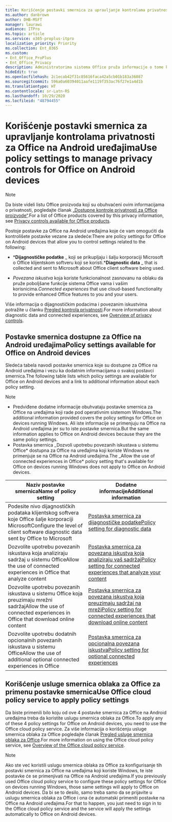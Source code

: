 ```yaml
---
title: Korišćenje postavki smernica za upravljanje kontrolama privatnosti za Office na Android uređajima
ms.author: danbrown
author: DHB-MSFT
manager: laurawi
audience: ITPro
ms.topic: article
ms.service: o365-proplus-itpro
localization_priority: Priority
ms.collection: Ent_O365
ms.custom:
- Ent_Office_ProPlus
- Ent_Office_Privacy
description: Administratorima sistema Office pruža informacije o tome kako da upravljaju postavkama privatnosti na Android uređajima.
hideEdit: true
ms.openlocfilehash: 2c1ecab42f31c85616faca42a5cb01b183a36087
ms.sourcegitcommit: 596a0a60394011aafe1119f353ac76f27e1a4d1b
ms.translationtype: HT
ms.contentlocale: sr-Latn-RS
ms.lasthandoff: 10/29/2020
ms.locfileid: "48794455"
---
```

# <a name="use-policy-settings-to-manage-privacy-controls-for-office-on-android-devices"></a><span data-ttu-id="d8f66-103">Korišćenje postavki smernica za upravljanje kontrolama privatnosti za Office na Android uređajima</span><span class="sxs-lookup"><span data-stu-id="d8f66-103">Use policy settings to manage privacy controls for Office on Android devices</span></span>

> [!NOTE]
> <span data-ttu-id="d8f66-104">Da biste videli listu Office proizvoda koji su obuhvaćeni ovim informacijama o privatnosti, pogledajte članak [„Dostupne kontrole privatnosti za Office proizvode“](products-versions-privacy-controls.md).</span><span class="sxs-lookup"><span data-stu-id="d8f66-104">For a list of Office products covered by this privacy information, see [Privacy controls available for Office products](products-versions-privacy-controls.md).</span></span>

<span data-ttu-id="d8f66-105">Postoje postavke za Office na Android uređajima koje će vam omogućiti da kontrolišete postavke vezane za sledeće:</span><span class="sxs-lookup"><span data-stu-id="d8f66-105">There are policy settings for Office on Android devices that allow you to control settings related to the following:</span></span>

- <span data-ttu-id="d8f66-106">\***Dijagnostičke podatke** _ koji se prikupljaju i šalju korporaciji Microsoft o Office klijentskom softveru koji se koristi.</span><span class="sxs-lookup"><span data-stu-id="d8f66-106">\***Diagnostic data** _ that is collected and sent to Microsoft about Office client software being used.</span></span>

- <span data-ttu-id="d8f66-107">_*_Povezana iskustva_*_ koja koriste funkcionalnost zasnovanu na oblaku da pruže poboljšane funkcije sistema Office vama i vašim korisnicima.</span><span class="sxs-lookup"><span data-stu-id="d8f66-107">_*_Connected experiences_*_ that use cloud-based functionality to provide enhanced Office features to you and your users.</span></span>

<span data-ttu-id="d8f66-108">Više informacija o dijagnostičkim podacima i povezanim iskustvima potražite u članku [Pregled kontrola privatnosti](overview-privacy-controls.md).</span><span class="sxs-lookup"><span data-stu-id="d8f66-108">For more information about diagnostic data and connected experiences, see [Overview of privacy controls](overview-privacy-controls.md).</span></span>

## <a name="policy-settings-available-for-office-on-android-devices"></a><span data-ttu-id="d8f66-109">Postavke smernica dostupne za Office na Android uređajima</span><span class="sxs-lookup"><span data-stu-id="d8f66-109">Policy settings available for Office on Android devices</span></span>

<span data-ttu-id="d8f66-110">Sledeća tabela navodi postavke smernica koje su dostupne za Office na Android uređajima i vezu ka dodatnim informacijama o svakoj postavci smernica.</span><span class="sxs-lookup"><span data-stu-id="d8f66-110">The following table lists which policy settings are available for Office on Android devices and a link to additional information about each policy setting.</span></span>

> [!NOTE]
>- <span data-ttu-id="d8f66-111">Predviđene dodatne informacije obuhvataju postavke smernica za Office na uređajima koji rade pod operativnim sistemom Windows.</span><span class="sxs-lookup"><span data-stu-id="d8f66-111">The additional information provided covers the policy settings for Office on devices running Windows.</span></span> <span data-ttu-id="d8f66-112">Ali iste informacije se primenjuju na Office na Android uređajima jer su to iste postavke smernica.</span><span class="sxs-lookup"><span data-stu-id="d8f66-112">But the same information applies to Office on Android devices because they are the same policy settings.</span></span>
>- <span data-ttu-id="d8f66-113">Postavka smernica _Dozvoli upotrebu povezanih iskustava u sistemu Office\* dostupna za Office na uređajima koji koriste Windows ne primenjuje se na Office na Android uređajima.</span><span class="sxs-lookup"><span data-stu-id="d8f66-113">The _Allow the use of connected experiences in Office\* policy setting that's available for Office on devices running Windows does not apply to Office on Android devices.</span></span> 


|<span data-ttu-id="d8f66-114">Naziv postavke smernica</span><span class="sxs-lookup"><span data-stu-id="d8f66-114">Name of policy setting</span></span>  |<span data-ttu-id="d8f66-115">Dodatne informacije</span><span class="sxs-lookup"><span data-stu-id="d8f66-115">Additional information</span></span> |
|---------|---------|
|<span data-ttu-id="d8f66-116">Podesite nivo dijagnostičkih podataka klijentskog softvera koje Office šalje korporaciji Microsoft</span><span class="sxs-lookup"><span data-stu-id="d8f66-116">Configure the level of client software diagnostic data sent by Office to Microsoft</span></span>|[<span data-ttu-id="d8f66-117">Postavka smernica za dijagnostičke podatke</span><span class="sxs-lookup"><span data-stu-id="d8f66-117">Policy setting for diagnostic data</span></span>](manage-privacy-controls.md#policy-setting-for-diagnostic-data)         |
|<span data-ttu-id="d8f66-118">Dozvolite upotrebu povezanih iskustava koja analiziraju sadržaj u sistemu Office</span><span class="sxs-lookup"><span data-stu-id="d8f66-118">Allow the use of connected experiences in Office that analyze content</span></span>| [<span data-ttu-id="d8f66-119">Postavka smernica za povezana iskustva koja analiziraju vaš sadržaj</span><span class="sxs-lookup"><span data-stu-id="d8f66-119">Policy setting for connected experiences that analyze your content</span></span>](manage-privacy-controls.md#policy-setting-for-connected-experiences-that-analyze-your-content)        |
|<span data-ttu-id="d8f66-120">Dozvolite upotrebu povezanih iskustava u sistemu Office koja preuzimaju mrežni sadržaj</span><span class="sxs-lookup"><span data-stu-id="d8f66-120">Allow the use of connected experiences in Office that download online content</span></span> |[<span data-ttu-id="d8f66-121">Postavka smernica za povezana iskustva koja preuzimaju sadržaj na mreži</span><span class="sxs-lookup"><span data-stu-id="d8f66-121">Policy setting for connected experiences that download online content</span></span>](manage-privacy-controls.md#policy-setting-for-connected-experiences-that-download-online-content)         |
|<span data-ttu-id="d8f66-122">Dozvolite upotrebu dodatnih opcionalnih povezanih iskustava u sistemu Office</span><span class="sxs-lookup"><span data-stu-id="d8f66-122">Allow the use of additional optional connected experiences in Office</span></span> |[<span data-ttu-id="d8f66-123">Postavka smernica za opcionalna povezana iskustva</span><span class="sxs-lookup"><span data-stu-id="d8f66-123">Policy setting for optional connected experiences</span></span>](manage-privacy-controls.md#policy-setting-for-optional-connected-experiences)|



## <a name="use-office-cloud-policy-service-to-apply-policy-settings"></a><span data-ttu-id="d8f66-124">Korišćenje usluge smernica oblaka za Office za primenu postavke smernica</span><span class="sxs-lookup"><span data-stu-id="d8f66-124">Use Office cloud policy service to apply policy settings</span></span>

<span data-ttu-id="d8f66-125">Da biste primenili bilo koju od ove 4 postavke smernica za Office na Android uređajima treba da koristite uslugu smernica oblaka za Office.</span><span class="sxs-lookup"><span data-stu-id="d8f66-125">To apply any of these 4 policy settings for Office on Android devices, you need to use the Office cloud policy service.</span></span> <span data-ttu-id="d8f66-126">Za više informacija o korišćenju usluge smernica oblaka za Office pogledajte članak [Pregled usluge smernica oblaka za Office](../overview-office-cloud-policy-service.md).</span><span class="sxs-lookup"><span data-stu-id="d8f66-126">For more information on using the Office cloud policy service, see [Overview of the Office cloud policy service](../overview-office-cloud-policy-service.md).</span></span>

> [!NOTE]
> <span data-ttu-id="d8f66-127">Ako ste već koristili uslugu smernica oblaka za Office za konfigurisanje tih postavki smernica za Office na uređajima koji koriste Windows, te iste postavke će se primenjivati na Office na Android uređajima.</span><span class="sxs-lookup"><span data-stu-id="d8f66-127">If you previously used Office cloud policy service to configure these policy settings for Office on devices running Windows, those same settings will apply to Office on Android devices.</span></span> <span data-ttu-id="d8f66-128">Da bi se to desilo, samo treba samo da se prijavite u uslugu smernica oblaka za Office i ona će automatski primeniti postavke na Office na Android uređajima.</span><span class="sxs-lookup"><span data-stu-id="d8f66-128">For that to happen, you just need to sign in to the Office cloud policy service and the service will apply the settings automatically to Office on Android devices.</span></span>
